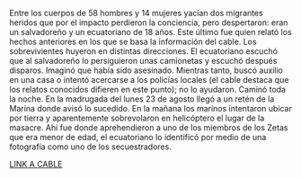 Entre los cuerpos de 58 hombres y 14 mujeres yacían dos migrantes heridos que por el impacto perdieron la conciencia, pero despertaron: eran un salvadoreño y un ecuatoriano de 18 años. Este último fue quien relató los hechos anteriores en los que se basa la información del cable.
Los sobrevivientes huyeron en distintas direcciones. El ecuatoriano escuchó que al salvadoreño lo persiguieron unas camionetas y escuchó después disparos. Imaginó que había sido asesinado.
Mientras tanto, buscó auxilio en una casa o intentó acercarse a los policías locales (el cable destaca que los relatos conocidos difieren en este punto); no lo ayudaron.
Caminó toda la noche. En la madrugada del lunes 23 de agosto llegó a un retén de la Marina donde avisó lo sucedido. En la mañana los marinos intentaron ubicar por tierra y aparentemente sobrevolaron en helicóptero el lugar de la masacre. Ahí fue donde aprehendieron a uno de los miembros de los Zetas que era menor de edad, el ecuatoriano lo identificó por medio de una fotografía como uno de los secuestradores.
<p><a href="http://www2.gwu.edu/~nsarchiv/NSAEBB/NSAEBB445/docs/20100826.pdf">LINK A CABLE</a></p>

